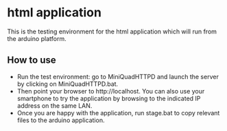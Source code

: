 # html application

This is the testing environment for the html application which will run from the arduino platform.

## How to use
- Run the test environment: go to MiniQuadHTTPD and launch the server by clicking on MiniQuadHTTPD.bat.
- Then point your browser to http://localhost. You can also use your smartphone to try the application by browsing to the indicated IP address on the same LAN.
- Once you are happy with the application, run stage.bat to copy relevant files to the arduino application.
